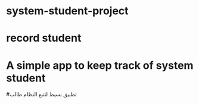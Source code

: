 # system-student-project
# record student
# A simple app to keep track of  system student 
#تطبيق بسيط لتتبع النظام طالب 
